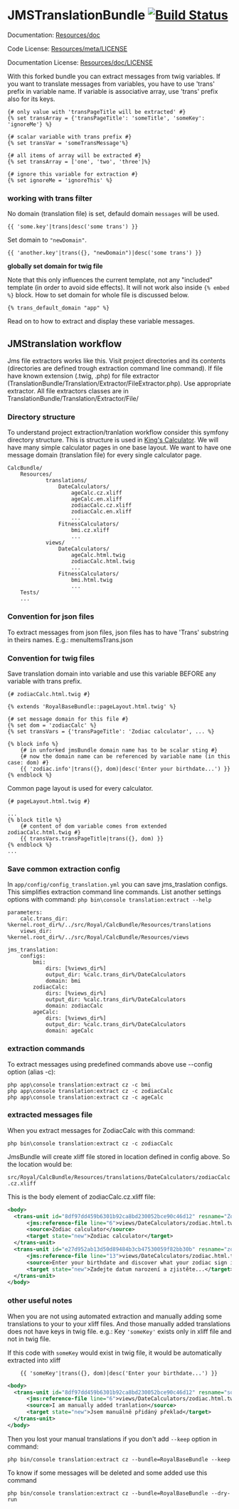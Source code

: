 JMSTranslationBundle [![Build Status](https://secure.travis-ci.org/schmittjoh/JMSTranslationBundle.png?branch=master)](http://travis-ci.org/schmittjoh/JMSTranslationBundle)
====================

Documentation: 
[Resources/doc](http://jmsyst.com/bundles/JMSTranslationBundle)
    

Code License:
[Resources/meta/LICENSE](https://github.com/schmittjoh/JMSTranslationBundle/blob/master/Resources/meta/LICENSE)


Documentation License:
[Resources/doc/LICENSE](https://github.com/schmittjoh/JMSTranslationBundle/blob/master/Resources/doc/LICENSE)

With this forked bundle you can extract messages from twig variables. If you want to translate messages from variables, 
you have to use 'trans' prefix in variable name. If variable is associative array, use 'trans' prefix also for its keys. 

```html+django
{# only value with 'transPageTitle will be extracted' #}
{% set transArray = {'transPageTitle': 'someTitle', 'someKey': 'ignoreMe'} %}

{# scalar variable with trans prefix #}
{% set transVar = 'someTransMessage'%}

{# all items of array will be extracted #}
{% set transArray = ['one', 'two', 'three']%}

{# ignore this variable for extraction #}
{% set ignoreMe = 'ignoreThis' %}
```

### working with trans filter
No domain (translation file) is set, defauld domain `messages` will be used.

```html+django
{{ 'some.key'|trans|desc('some trans') }}       
```

Set domain to `"newDomain"`.

```html+django
{{ 'another.key'|trans({}, "newDomain")|desc('some trans') }}
```

**globally set domain for twig file**

Note that this only influences the current template, not any "included" template (in order to avoid side effects).
It will not work also inside `{% embed %}` block. How to set domain for whole file is discussed below.

```html+django
{% trans_default_domain "app" %}
```

Read on to how to extract and display these variable messages.

## JMStranslation workflow ##
Jms file extractors works like this. Visit project directories and its contents (directories are defined trough extraction
command line command). If file have known extension (.twig, .php) for file extractor (TranslationBundle/Translation/Extractor/FileExtractor.php). 
Use appropriate extractor. All file extractors classes are in TranslationBundle/Translation/Extractor/File/

### Directory structure ###

To understand project extraction/tranlation workflow consider this symfony directory structure. This is structure is used
in [King's Calculator](http://kingscalculator.com/). We will have many simple calculator pages in one base layout.
We want to have one message domain (translation file) for every single calculator page.

<!-- language:console -->
    CalcBundle/
        Resources/
                translations/
                    DateCalculators/
                        ageCalc.cz.xliff
                        ageCalc.en.xliff
                        zodiacCalc.cz.xliff
                        zodiacCalc.en.xliff
                        ...
                    FitnessCalculators/
                        bmi.cz.xliff
                        ...
                views/
                    DateCalculators/
                        ageCalc.html.twig
                        zodiacCalc.html.twig
                        ...
                    FitnessCalculators/
                        bmi.html.twig
                        ...
        Tests/
        ...
### Convention for json files ###
To extract messages from json files, json files has to have 'Trans' substring in theirs names. E.g.: menuItemsTrans.json 

### Convention for twig files ###
Save translation domain into variable and use this variable BEFORE any variable with trans prefix.

```html+django
{# zodiacCalc.html.twig #}

{% extends 'RoyalBaseBundle::pageLayout.html.twig' %}

{# set message domain for this file #}
{% set dom = 'zodiacCalc' %}
{% set transVars = {'transPageTitle': 'Zodiac calculator', ... %}

{% block info %}
    {# in unforked jmsBundle domain name has to be scalar sting #}
    {# now the domain name can be referenced by variable name (in this case: dom) #}
    {{ 'zodiac.info'|trans({}, dom)|desc('Enter your birthdate...') }}
{% endblock %}
```

Common page layout is used for every calculator.

```html+django
{# pageLayout.html.twig #}

...
{% block title %}
    {# content of dom variable comes from extended zodiacCalc.html.twig #} 
    {{ transVars.transPageTitle|trans({}, dom) }}
{% endblock %}
...
```

### Save common extraction config ###

In `app/config/config_translation.yml` you can save jms_traslation configs. This simplifies extraction command line commands. List another 
settings options with command: `php bin\console translation:extract --help` 

<!-- language:console -->
    parameters:
        calc.trans_dir: %kernel.root_dir%/../src/Royal/CalcBundle/Resources/translations
        views_dir: %kernel.root_dir%/../src/Royal/CalcBundle/Resources/views
        
    jms_translation:
        configs:
            bmi:
                dirs: [%views_dir%]
                output_dir: %calc.trans_dir%/DateCalculators
                domain: bmi
            zodiacCalc:
                dirs: [%views_dir%]
                output_dir: %calc.trans_dir%/DateCalculators
                domain: zodiacCalc
            ageCalc:
                dirs: [%views_dir%]
                output_dir: %calc.trans_dir%/DateCalculators
                domain: ageCalc
       
### extraction commands ###
                
To extract messages using predefined commands above use --config option (alias -c):
                
<!-- language:console -->
    php app\console translation:extract cz -c bmi
    php app\console translation:extract cz -c zodiacCalc
    php app\console translation:extract cz -c ageCalc
    
### extracted messages file
When you extract messages for ZodiacCalc with this command:
 
 `php bin\console translation:extract cz -c zodiacCalc`
 
JmsBundle will create xliff file stored in location defined in config above. So the location would be:

 `src/Royal/CalcBundle/Resources/translations/DateCalculators/zodiacCalc.cz.xliff`

This is the body element of zodiacCalc.cz.xliff file:

```xml
<body>
  <trans-unit id="8df97dd459b6301b92ca8bd230052bce90c46d12" resname="Zodiac calculator">
      <jms:reference-file line="6">views/DateCalculators/zodiac.html.twig</jms:reference-file>
      <source>Zodiac calculator</source>
      <target state="new">Zodiac calculator</target>
  </trans-unit>
  <trans-unit id="e27d952ab13d50d89484b3cb47530059f82bb30b" resname="zodiac.info">
      <jms:reference-file line="13">views/DateCalculators/zodiac.html.twig</jms:reference-file>
      <source>Enter your birthdate and discover what your zodiac sign is.</source>
      <target state="new">Zadejte datum narození a zjistěte...</target>
  </trans-unit>
</body>
```
    
### other useful notes
When you are not using automated extraction and manually adding some translations to your to your xliff files. 
And those manually added translations does not have keys in twig file.
 e.g.: Key `'someKey'` exists only in xliff file and not in twig file.
 
 
 If this code with `someKey` would exist in twig file, it would be automatically extracted into xliff
 ```html+django
     {{ 'someKey'|trans({}, dom)|desc('Enter your birthdate...') }}
 ```
 
 ```xml
 <body>
   <trans-unit id="8df97dd459b6301b92ca8bd230052bce90c46d12" resname="someKey">
       <jms:reference-file line="6">views/DateCalculators/zodiac.html.twig</jms:reference-file>
       <source>I am manually added tranlation</source>
       <target state="new">Jsem manuálně přidáný překlad</target>
   </trans-unit>
 </body>
 ```
 
Then you lost your manual translations if you don't add `--keep` option in command: 

```
php bin/console translation:extract cz --bundle=RoyalBaseBundle --keep
```

To know if some messages will be deleted and some added use this command   

```
php bin/console translation:extract cz --bundle=RoyalBaseBundle --dry-run
```
